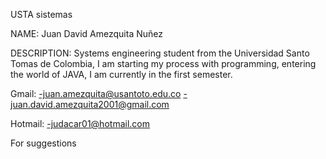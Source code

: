 USTA sistemas

NAME: Juan David Amezquita Nuñez

DESCRIPTION:
Systems engineering student from the Universidad Santo Tomas de Colombia, 
I am starting my process with programming, entering the world of JAVA,
I am currently in the first semester.

Gmail: -juan.amezquita@usantoto.edu.co
       -juan.david.amezquita2001@gmail.com
       
Hotmail: -judacar01@hotmail.com

For suggestions
